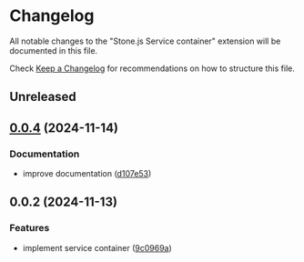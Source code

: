 # Changelog

All notable changes to the "Stone.js Service container" extension will be documented in this file.

Check [Keep a Changelog](http://keepachangelog.com/) for recommendations on how to structure this file.

## Unreleased


## [0.0.4](https://github.com/stonemjs/service-container/compare/v0.0.2...v0.0.4) (2024-11-14)


### Documentation

* improve documentation ([d107e53](https://github.com/stonemjs/service-container/commit/d107e53cee1123db0ac4e6e4969717095de089cd))

## 0.0.2 (2024-11-13)


### Features

* implement service container ([9c0969a](https://github.com/stonemjs/service-container/commit/9c0969a4246c13739f0f1d6c59c60d8e05f0518f))

